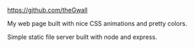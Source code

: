 https://github.com/theGwall

My web page built with nice CSS animations and pretty colors.

Simple static file server built with node and express.
